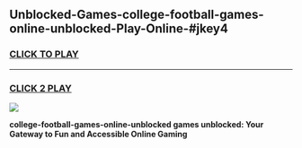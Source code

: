 
## Unblocked-Games-college-football-games-online-unblocked-Play-Online-#jkey4
<h3>
<a href="https://premium.freeplayer.one?title=college-football-games-online-unblocked&ref=27F">CLICK TO PLAY</a></h3>
<hr>

<h3>
<a href="https://premium.freeplayer.one?title=college-football-games-online-unblocked&ref=27F">CLICK 2 PLAY</a>
  
</h3>

<a href="https://premium.freeplayer.one?title=college-football-games-online-unblocked&ref=27F"><img src="https://clearcache.store/games.png"></a>


**college-football-games-online-unblocked games unblocked: Your Gateway to Fun and Accessible Online Gaming**
